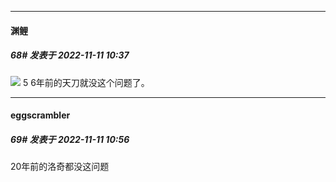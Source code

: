 

*****

####  渊鲤  
##### 68#       发表于 2022-11-11 10:37

<img src="https://static.saraba1st.com/image/smiley/face2017/004.gif" referrerpolicy="no-referrer"> 5 6年前的天刀就没这个问题了。



*****

####  eggscrambler  
##### 69#       发表于 2022-11-11 10:56

20年前的洛奇都没这问题

